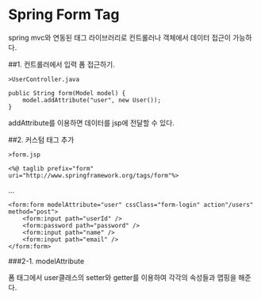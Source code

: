 # Spring Form Tag

spring mvc와 연동된 태그 라이브러리로 컨트롤러나 객체에서 데이터 접근이 가능하다.

##1. 컨트롤러에서 입력 폼 접근하기.

`>UserController.java`

    public String form(Model model) {
    	model.addAttribute("user", new User());
    }

addAttribute를 이용하면 데이터를 jsp에 전달할 수 있다. 

##2. 커스텀 태그 추가

`>form.jsp`

	<%@ taglib prefix="form" uri="http://www.springframework.org/tags/form"%>

...

	<form:form modelAttribute="user" cssClass="form-login" action"/users" method="post">
		<form:input path="userId" />
		<form:password path="password" />
		<form:input path="name" />
		<form:input path="email" />
	</form:form>

###2-1. modelAttribute

폼 태그에서 user클래스의 setter와 getter를 이용하여 각각의 속성들과 맵핑을 해준다.
